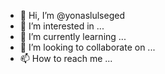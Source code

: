 - 👋 Hi, I’m @yonaslulseged
- 👀 I’m interested in ...
- 🌱 I’m currently learning ...
- 💞️ I’m looking to collaborate on ...
- 📫 How to reach me ...

<!---
yonaslulseged/yonaslulseged is a ✨ special ✨ repository because its `README.md` (this file) appears on your GitHub profile.
You can click the Preview link to take a look at your changes.
--->
